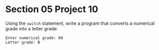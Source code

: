 # Section 05 Project 10

Using the `switch` statement, write a program that converts a numerical grade into a letter grade:

```text
Enter numerical grade: 84
Letter grade: B
```

